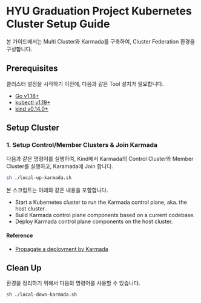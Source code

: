# HYU Graduation Project Kubernetes Cluster Setup Guide

본 가이드에서는 Multi Cluster와 Karmada를 구축하여, Cluster Federation 환경을 구성합니다.

## Prerequisites

클러스터 설정을 시작하기 이전에, 다음과 같은 Tool 설치가 필요합니다.

- [Go v1.18+](https://go.dev/)
- [kubectl v1.19+](https://istio.io/latest/docs/setup/getting-started/#download)
- [kind v0.14.0+](https://minikube.sigs.k8s.io/docs/start/)

## Setup Cluster

### 1. Setup Control/Member Clusters & Join Karmada

다음과 같은 명령어를 실행하여, Kind에서 Karmada의 Control Cluster와 Member Cluster를 실행하고, Karamada에 Join 합니다.

```bash
sh ./local-up-karmada.sh
```

본 스크립트는 아래와 같은 내용을 포함합니다.

- Start a Kubernetes cluster to run the Karmada control plane, aka. the host cluster.
- Build Karmada control plane components based on a current codebase.
- Deploy Karmada control plane components on the host cluster.

#### Reference

- [Propagate a deployment by Karmada](https://karmada.io/docs/get-started/nginx-example/)

## Clean Up

환경을 정리하기 위해서 다음의 명령어를 사용할 수 있습니다.

```bash
sh ./local-down-karmada.sh
```
